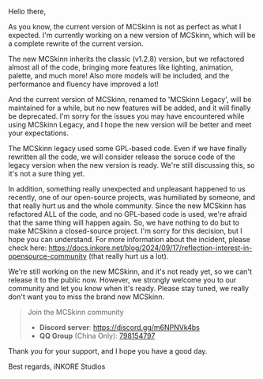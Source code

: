 Hello there,

As you know, the current version of MCSkinn is not as perfect as what I expected. I'm currently working on a new version of MCSkinn, which will be a complete rewrite of the current version.

The new MCSkinn inherits the classic (v1.2.8) version, but we refactored almost all of the code, bringing more features like lighting, animation, palette, and much more! Also more models will be included, and the performance and fluency have improved a lot!

And the current version of MCSkinn, renamed to 'MCSkinn Legacy', will be maintained for a while, but no new features will be added, and it will finally be deprecated. I'm sorry for the issues you may have encountered while using MCSkinn Legacy, and I hope the new version will be better and meet your expectations. 

The MCSkinn legacy used some GPL-based code. Even if we have finally rewritten all the code, we will consider release the soruce code of the legacy version when the new version is ready. We're still discussing this, so it's not a sure thing yet.

In addition, something really unexpected and unpleasant happened to us recently, one of our open-source projects, was humiliated by someone, and that really hurt us and the whole community. Since the new MCSkinn has refactored ALL of the code, and no GPL-based code is used, we're afraid that the same thing will happen again. So, we have nothing to do but to make MCSkinn a closed-source project. I'm sorry for this decision, but I hope you can understand. For more information about the incident, please check here: https://docs.inkore.net/blog/2024/09/17/reflection-interest-in-opensource-community (that really hurt us a lot).

We're still working on the new MCSkinn, and it's not ready yet, so we can't release it to the public now.
However, we strongly welcome you to our community and let you know when it's ready. Please stay tuned, we really don't want you to miss the brand new MCSkinn.


> Join the MCSkinn community
> 
> - **Discord server**: https://discord.gg/m6NPNVk4bs
> - **QQ Group** (China Only): [798154797](https://qm.qq.com/cgi-bin/qm/qr?k=3qndQPKekwZwyaqpQG0I72ybJ9FGyTIH&jump_from=webapi&authKey=npB/Rvl7Ht4WO1JAmyVZrZT/D1XXC/dBdsaXj8NMeaImcZbDUW+dwyTId4UMKC1a7)

Thank you for your support, and I hope you have a good day.

Best regards,
iNKORE Studios
